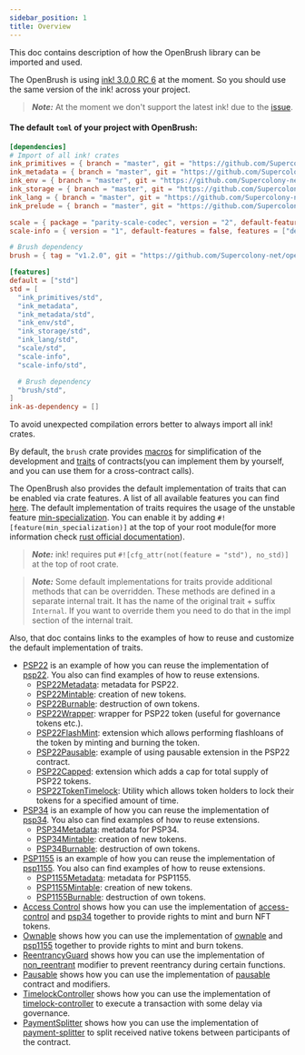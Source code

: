 ```yaml
---
sidebar_position: 1
title: Overview
---
```


This doc contains description of how the OpenBrush library can be imported and used. 

The OpenBrush is using [ink! 3.0.0 RC 6](https://github.com/paritytech/ink/releases/tag/v3.0.0-rc6) at the moment.
So you should use the same version of the ink! across your project.

> **_Note:_**  At the moment we don't support the latest ink! due to the [issue](https://github.com/paritytech/ink/issues/982).

#### The default `toml` of your project with OpenBrush:
```toml
[dependencies]
# Import of all ink! crates
ink_primitives = { branch = "master", git = "https://github.com/Supercolony-net/ink", default-features = false }
ink_metadata = { branch = "master", git = "https://github.com/Supercolony-net/ink", default-features = false, features = ["derive"], optional = true }
ink_env = { branch = "master", git = "https://github.com/Supercolony-net/ink", default-features = false }
ink_storage = { branch = "master", git = "https://github.com/Supercolony-net/ink", default-features = false }
ink_lang = { branch = "master", git = "https://github.com/Supercolony-net/ink", default-features = false }
ink_prelude = { branch = "master", git = "https://github.com/Supercolony-net/ink", default-features = false }

scale = { package = "parity-scale-codec", version = "2", default-features = false, features = ["derive"] }
scale-info = { version = "1", default-features = false, features = ["derive"], optional = true }

# Brush dependency
brush = { tag = "v1.2.0", git = "https://github.com/Supercolony-net/openbrush-contracts", default-features = false }

[features]
default = ["std"]
std = [
  "ink_primitives/std",
  "ink_metadata",
  "ink_metadata/std",
  "ink_env/std",
  "ink_storage/std",
  "ink_lang/std",
  "scale/std",
  "scale-info",
  "scale-info/std",

  # Brush dependency
  "brush/std",
]
ink-as-dependency = []
```

To avoid unexpected compilation errors better to always import all ink! crates.

By default, the `brush` crate provides [macros](https://github.com/Supercolony-net/openbrush-contracts/blob/main/utils/brush_lang/proc_macros/lib.rs)
for simplification of the development and [traits](https://github.com/Supercolony-net/openbrush-contracts/tree/main/contracts/traits) of 
contracts(you can implement them by yourself, and you can use them for a cross-contract calls). 

The OpenBrush also provides the default implementation of traits that can be enabled via crate features. 
A list of all available features you can find [here](https://github.com/Supercolony-net/openbrush-contracts/blob/main/Cargo.toml#L36).
The default implementation of traits requires the usage of the unstable feature [min-specialization](https://doc.rust-lang.org/beta/unstable-book/language-features/min-specialization.html).
You can enable it by adding `#![feature(min_specialization)]` at the top of your root module(for more information check [rust official documentation](https://doc.rust-lang.org/rustdoc/unstable-features.html)). 

> **_Note:_**  ink! requires put `#![cfg_attr(not(feature = "std"), no_std)]` at the top of root crate.

> **_Note:_**  Some default implementations for traits provide additional methods that can be overridden. 
> These methods are defined in a separate internal trait. It has the name of the original trait + suffix `Internal`. 
> If you want to override them you need to do that in the impl section of the internal trait.

Also, that doc contains links to the examples of how to reuse and customize the default implementation of traits.

* [PSP22](PSP22/psp22.md) is an example of how you can reuse the implementation of
  [psp22](https://github.com/Supercolony-net/openbrush-contracts/tree/main/contracts/token/psp22). You also can find examples of how to reuse extensions.
  * [PSP22Metadata](PSP22/Extensions/metadata.md): metadata for PSP22.
  * [PSP22Mintable](PSP22/Extensions/mintable.md): creation of new tokens.
  * [PSP22Burnable](PSP22/Extensions/burnable.md): destruction of own tokens.
  * [PSP22Wrapper](PSP22/Extensions/wrapper.md): wrapper for PSP22 token (useful for governance tokens etc.).
  * [PSP22FlashMint](PSP22/Extensions/flashmint.md): extension which allows performing flashloans of the token by minting and burning the token.
  * [PSP22Pausable](PSP22/Extensions/pausable.md): example of using pausable extension in the PSP22 contract.
  * [PSP22Capped](PSP22/Extensions/capped.md): extension which adds a cap for total supply of PSP22 tokens.
  * [PSP22TokenTimelock](PSP22/Utils/token-timelock.md): Utility which allows token holders to lock their tokens for a specified amount of time.
* [PSP34](PSP34/psp34.md) is an example of how you can reuse the implementation of
  [psp34](https://github.com/Supercolony-net/openbrush-contracts/tree/main/contracts/token/psp34). You also can find examples of how to reuse extensions.
  * [PSP34Metadata](PSP34/Extensions/metadata.md): metadata for PSP34.
  * [PSP34Mintable](PSP34/Extensions/mintable.md): creation of new tokens.
  * [PSP34Burnable](PSP34/Extensions/burnable.md): destruction of own tokens.
* [PSP1155](PSP1155/psp1155.md) is an example of how you can reuse the implementation of
  [psp1155](https://github.com/Supercolony-net/openbrush-contracts/tree/main/contracts/token/psp1155). You also can find examples of how to reuse extensions.
  * [PSP1155Metadata](PSP1155/Extensions/metadata.md): metadata for PSP1155.
  * [PSP1155Mintable](PSP1155/Extensions/mintable.md): creation of new tokens.
  * [PSP1155Burnable](PSP1155/Extensions/burnable.md): destruction of own tokens.
* [Access Control](access-control.md) shows how you can use the implementation of
  [access-control](https://github.com/Supercolony-net/openbrush-contracts/tree/main/contracts/access/access_control) and
  [psp34](https://github.com/Supercolony-net/openbrush-contracts/tree/main/contracts/token/psp34) together to provide rights to mint and burn NFT tokens.
* [Ownable](ownable.md) shows how you can use the implementation of
  [ownable](https://github.com/Supercolony-net/openbrush-contracts/tree/main/contracts/access/ownable) and
  [psp1155](https://github.com/Supercolony-net/openbrush-contracts/tree/main/contracts/token/psp1155) together to provide rights to mint and burn tokens.
* [ReentrancyGuard](reentrancy-guard.md) shows how you can use the implementation of
  [non_reentrant](https://github.com/Supercolony-net/openbrush-contracts/tree/main/contracts/security/reentrancy_guard)
  modifier to prevent reentrancy during certain functions.
* [Pausable](pausable.md) shows how you can use the implementation of
  [pausable](https://github.com/Supercolony-net/openbrush-contracts/tree/main/contracts/security/pausable)
  contract and modifiers.
* [TimelockController](timelock-controller.md) shows how you can use the implementation of
  [timelock-controller](https://github.com/Supercolony-net/openbrush-contracts/tree/main/contracts/governance/timelock_controller)
  to execute a transaction with some delay via governance.
* [PaymentSplitter](payment-splitter.md) shows how you can use the implementation of
  [payment-splitter](https://github.com/Supercolony-net/openbrush-contracts/tree/main/contracts/finance/payment_splitter)
  to split received native tokens between participants of the contract.
